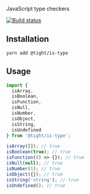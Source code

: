 JavaScript type checkers

[![Build status](https://circleci.com/gh/madebytight/is-type.svg?style=svg)](https://circleci.com/gh/madebytight/is-type)

## Installation

```console
yarn add @tight/is-type
```

## Usage

```js
import { 
  isArray,
  isBoolean,
  isFunction,
  isNull,
  isNumber,
  isObject,
  isString,
  isUndefined
} from '@tight/is-type';

isArray([]); // true
isBoolean(true); // true
isFunction(() => {}); // true
isNull(null); // true
isNumber(1); // true
isObject({}); // true
isString('string'); // true
isUndefined(); // true
```

